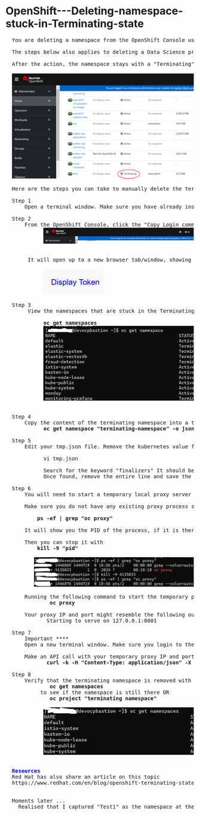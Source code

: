 # OpenShift---Deleting-namespace-stuck-in-Terminating-state
<pre>
  You are deleting a namespace from the OpenShift Console using the Options menu at the far right side of the project listing, selecting "Delete project".

  The steps below also applies to deleting a Data Science project in the OpenShift AI.
  
  After the action, the namespace stays with a "Terminating" status on the RedHat OpenShift console and doesn't go away.
  
  <img src="/images/namespace_in_terminating_state.png" alt="Namespace stuck in Terminating state"/>

  Here are the steps you can take to manually delete the terminated namespace. 
  
  Step 1
      Open a terminal window. Make sure you have already installed the OpenShift CLI (oc) binary. 
  
  Step 2
      From the OpenShift Console, click the "Copy Login command" action found, at the top, far right side of the screen.
            <img src="/images/login_token.png" alt="Login Token"/><br>

       It will open up to a new browser tab/window, showing "Display Token". Click on it and copy the credentials into the earlier terminal window. Credentials start with " oc login --...."
  
            <img src="/images/display_token.png" alt="Display Token"/>
  
  Step 3
       View the namespaces that are stuck in the Terminating state:<br>
            <b>oc get namespaces</b>
            <img src="/images/namespaces_in_terminating_state.png" alt="Namespaces in terminating state"/><br>

  Step 4
      Copy the content of the terminating namespace into a temporary file
            <b>oc get namespace "terminating-namespace" -o json > tmp.json </b>

  Step 5
      Edit your tmp.json file. Remove the kubernetes value from the finalizers field and save the file.

            vi tmp.json

            Search for the keyword "finalizers" It should be under the section <b>spec:</b>b>
            Once found, remove the entire line and save the file.  
  
  Step 6
      You will need to start a temporary local proxy server to let the local server talk to the remote OpenShift cluster. 

      Make sure you do not have any existing proxy process started. You can check this with the following command:

          <b>ps -ef | grep "oc proxy"</b>

      It will show you the PID of the process, if it is there

      Then you can stop it with
          <b>kill -9 "pid"</b>
  
         <img src="/images/delete_oc_proxy.png" alt="Kill proxy process"/>

      Running the following command to start the temporary proxy process
              <b>oc proxy</b>

      Your proxy IP and port might resemble the following output:
             Starting to serve on 127.0.0.1:8001
            
  Step 7
      Important ****
      Open a new terminal window. Make sure you login to the OpenShift cluster
  
      Make an API call with your temporary proxy IP and port:
             <b>curl -k -H "Content-Type: application/json" -X PUT --data-binary @tmp.json http://127.0.0.1:8001/api/v1/namespaces/"terminating-namespace"/finalize</b>

  Step 8
      Verify that the terminating namespace is removed with :
              <b>oc get namespaces</b>
           to see if the namespace is still there OR
              <b>oc project "terminating namespace"</b>

            <img src="/images/namespaces_cleared.png" alt="Namespaces cleared"/><br>
  
  <b style='color:blue !important;'>Resources</b>
  Red Hat has also share an article on this topic
  https://www.redhat.com/en/blog/openshift-terminating-state<br>

  Moments later ...
    Realised that I captured "Test1" as the namespace at the beginning of the screenshot but subsequenly used other namespaces as screenshots. In any case, the steps are correct.
</pre>
